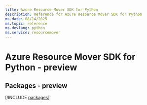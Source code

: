 ```yaml
---
title: Azure Resource Mover SDK for Python
description: Reference for Azure Resource Mover SDK for Python
ms.date: 08/14/2025
ms.topic: reference
ms.devlang: python
ms.service: resourcemover
---
```

# Azure Resource Mover SDK for Python - preview
## Packages - preview
[!INCLUDE [packages](resource-mover-index.md)]